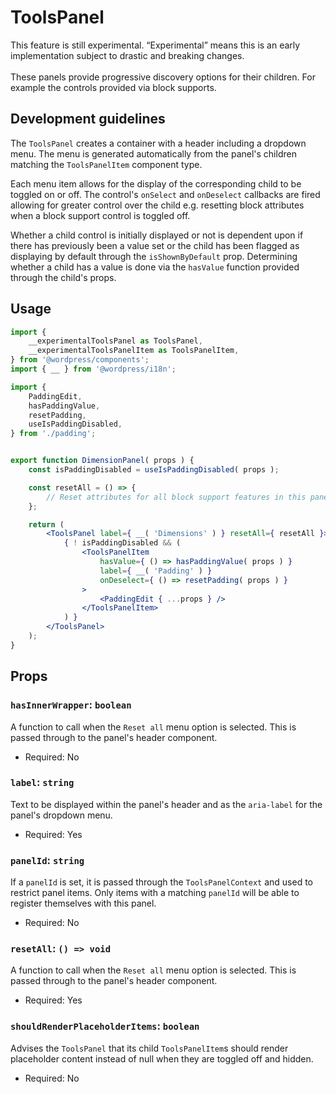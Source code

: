 # ToolsPanel

<div class="callout callout-alert">
This feature is still experimental. “Experimental” means this is an early
implementation subject to drastic and breaking changes.
</div>
<br />
These panels provide progressive discovery options for their children. For
example the controls provided via block supports.

## Development guidelines

The `ToolsPanel` creates a container with a header including a
dropdown menu. The menu is generated automatically from the panel's children
matching the `ToolsPanelItem` component type.

Each menu item allows for the display of the corresponding child to be
toggled on or off. The control's `onSelect` and `onDeselect` callbacks are fired
allowing for greater control over the child e.g. resetting block attributes when
a block support control is toggled off.

Whether a child control is initially displayed or not is dependent upon
if there has previously been a value set or the child has been flagged as
displaying by default through the `isShownByDefault` prop. Determining whether a
child has a value is done via the `hasValue` function provided through the
child's props.

## Usage

```jsx
import {
	__experimentalToolsPanel as ToolsPanel,
	__experimentalToolsPanelItem as ToolsPanelItem,
} from '@wordpress/components';
import { __ } from '@wordpress/i18n';

import {
	PaddingEdit,
	hasPaddingValue,
	resetPadding,
	useIsPaddingDisabled,
} from './padding';


export function DimensionPanel( props ) {
	const isPaddingDisabled = useIsPaddingDisabled( props );

	const resetAll = () => {
		// Reset attributes for all block support features in this panel.
	};

	return (
		<ToolsPanel label={ __( 'Dimensions' ) } resetAll={ resetAll }>
			{ ! isPaddingDisabled && (
				<ToolsPanelItem
					hasValue={ () => hasPaddingValue( props ) }
					label={ __( 'Padding' ) }
					onDeselect={ () => resetPadding( props ) }
				>
					<PaddingEdit { ...props } />
				</ToolsPanelItem>
			) }
		</ToolsPanel>
	);
}
```

## Props

### `hasInnerWrapper`: `boolean`

A function to call when the `Reset all` menu option is selected. This is passed
through to the panel's header component.

- Required: No

### `label`: `string`

Text to be displayed within the panel's header and as the `aria-label` for the
panel's dropdown menu.

- Required: Yes

### `panelId`: `string`

If a `panelId` is set, it is passed through the `ToolsPanelContext` and used
to restrict panel items. Only items with a matching `panelId` will be able
to register themselves with this panel.

- Required: No

### `resetAll`: `() => void`

A function to call when the `Reset all` menu option is selected. This is passed
through to the panel's header component.

- Required: Yes

### `shouldRenderPlaceholderItems`: `boolean`

Advises the `ToolsPanel` that its child `ToolsPanelItem`s should render
placeholder content instead of null when they are toggled off and hidden.

- Required: No
